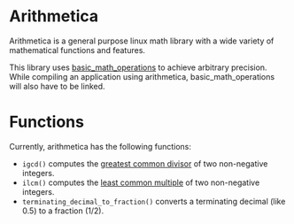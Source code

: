 # Arithmetica

Arithmetica is a general purpose linux math library with a wide variety of mathematical functions and features.

This library uses [basic_math_operations](https://github.com/avighnac/basic_math_operations) to achieve arbitrary precision. While compiling an application using arithmetica, basic_math_operations will also have to be linked.

# Functions

Currently, arithmetica has the following functions:

- `igcd()` computes the [greatest common divisor](https://en.wikipedia.org/wiki/Greatest_common_divisor) of two non-negative integers.
- `ilcm()` computes the [least common multiple](https://en.wikipedia.org/wiki/Least_common_multiple) of two non-negative integers.
- `terminating_decimal_to_fraction()` converts a terminating decimal (like 0.5) to a fraction (1/2).